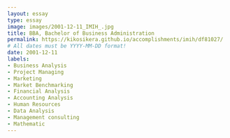 ```yaml
---
layout: essay
type: essay
image: images/2001-12-11_IMIH_.jpg
title: BBA, Bachelor of Business Administration
permalink: https://kikosikera.github.io/accomplishments/imih/df81027/
# All dates must be YYYY-MM-DD format!
date: 2001-12-11
labels:
- Business Analysis
- Project Managing
- Marketing
- Market Benchmarking
- Financial Analysis
- Accounting Analysis
- Human Resources
- Data Analysis
- Management consulting
- Mathematic
---
```

